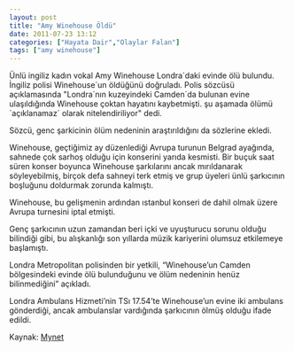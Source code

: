 ```yaml
---
layout: post
title: "Amy Winehouse Öldü"
date: 2011-07-23 13:12
categories: ["Hayata Dair","Olaylar Falan"]
tags: ["amy winehouse"]
---
```


Ünlü ingiliz kadın vokal Amy Winehouse Londra´daki evinde ölü bulundu. İngiliz polisi Winehouse´un öldüğünü doğruladı.
Polis sözcüsü açıklamasında "Londra´nın kuzeyindeki Camden´da bulunan evine ulaşıldığında Winehouse çoktan hayatını kaybetmişti. şu aşamada ölümü ´açıklanamaz´ olarak nitelendiriliyor" dedi.

Sözcü, genc şarkicinin ölüm nedeninin araştırıldığını da sözlerine ekledi.

Winehouse, geçtiğimiz ay düzenlediği Avrupa turunun Belgrad ayağında, sahnede çok sarhoş olduğu için konserini yarıda kesmisti.
Bir buçuk saat süren konser boyunca Winehouse şarkılarını ancak mırıldanarak söyleyebilmiş, birçok defa sahneyi terk etmiş ve grup üyeleri ünlü şarkıcının boşluğunu doldurmak zorunda kalmıştı.

Winehouse, bu gelişmenin ardından ıstanbul konseri de dahil olmak üzere Avrupa turnesini iptal etmişti.

Genç şarkıcının uzun zamandan beri içki ve uyuşturucu sorunu olduğu bilindiği gibi, bu alışkanlığı son yıllarda müzik kariyerini olumsuz etkilemeye başlamıştı.

Londra Metropolitan polisinden bir yetkili, “Winehouse’un Camden bölgesindeki evinde ölü bulunduğunu ve ölüm nedeninin henüz bilinmediğini” açıkladı.

Londra Ambulans Hizmeti’nin TSı 17.54’te Winehouse’un evine iki ambulans gönderdiği, ancak ambulanslar vardığında şarkıcının ölmüş olduğu ifade edildi.

Kaynak: [Mynet](https://haber.mynet.com/detay/dunya/flasamy-winehouse-oldu/583331)